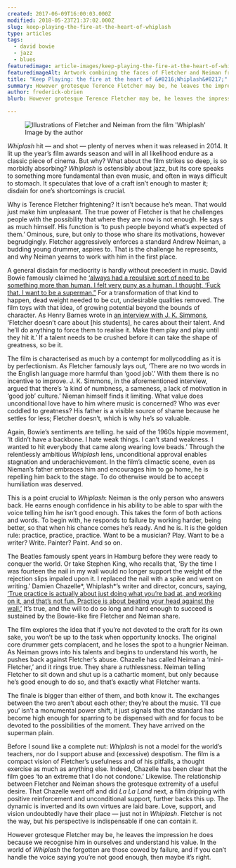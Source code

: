 ```yaml
---
created: 2017-06-09T16:00:03.000Z
modified: 2018-05-23T21:37:02.000Z
slug: keep-playing-the-fire-at-the-heart-of-whiplash
type: articles
tags:
  - david bowie
  - jazz
  - blues
featuredimage: article-images/keep-playing-the-fire-at-the-heart-of-whiplash.jpg
featuredimageAlt: Artwork combining the faces of Fletcher and Neiman from the film 'Whiplash'
title: "Keep Playing: the fire at the heart of &#8216;Whiplash&#8217;"
summary: However grotesque Terence Fletcher may be, he leaves the impression he does because we recognise him in ourselves and understand his value
author: frederick-obrien
blurb: However grotesque Terence Fletcher may be, he leaves the impression he does because we recognise him in ourselves and understand his value. 

---
```


<figure class="wide">
  <img src="article-images/keep-playing-the-fire-at-the-heart-of-whiplash.jpg" alt="Illustrations of Fletcher and Neiman from the film 'Whiplash'" />
  <figcaption>Image by the author</figcaption>
</figure>

*Whiplash* hit — and shot — plenty of nerves when it was released in 2014. It lit up the year’s film awards season and will in all likelihood endure as a classic piece of cinema. But why? What about the film strikes so deep, is so morbidly absorbing? *Whiplash* is ostensibly about jazz, but its core speaks to something more fundamental than even music, and often in ways difficult to stomach. It speculates that love of a craft isn’t enough to master it; disdain for one’s shortcomings is crucial.

Why is Terence Fletcher frightening? It isn’t because he’s mean. That would just make him unpleasant. The true power of Fletcher is that he challenges people with the possibility that where they are now is not enough. He says as much himself. His function is ‘to push people beyond what’s expected of them.’ Ominous, sure, but only to those who share its motivations, however begrudgingly. Fletcher aggressively enforces a standard Andrew Neiman, a budding young drummer, aspires to. That is the challenge he represents, and why Neiman yearns to work with him in the first place.

A general disdain for mediocrity is hardly without precedent in music. David Bowie famously claimed he [‘always had a repulsive sort of need to be something more than human. I felt very puny as a human. I thought, ‘Fuck that. I want to be a superman.”](http://www.theuncool.com/journalism/rs206-david-bowie/) For a transformation of that kind to happen, dead weight needed to be cut, undesirable qualities removed. The film toys with that idea, of growing potential beyond the bounds of character. As Henry Barnes wrote in [an interview with J. K. Simmons](https://www.theguardian.com/film/2015/jan/01/jk-simmons-whiplash-interview), ‘Fletcher doesn’t care about [his students], he cares about their talent. And he’ll do anything to force them to realise it. Make them play and play until they hit it.’ If a talent needs to be crushed before it can take the shape of greatness, so be it.

The film is characterised as much by a contempt for mollycoddling as it is by perfectionism. As Fletcher famously lays out, ‘There are no two words in the English language more harmful than ‘good job’.’ With them there is no incentive to improve. J. K. Simmons, in the aforementioned interview, argued that there’s ‘a kind of numbness, a sameness, a lack of motivation in ‘good job’ culture.’ Nieman himself finds it limiting. What value does unconditional love have to him where music is concerned? Who was ever coddled to greatness? His father is a visible source of shame because he settles for less; Fletcher doesn’t, which is why he’s so valuable.

Again, Bowie’s sentiments are telling. he said of the 1960s hippie movement, ‘It didn’t have a backbone. I hate weak things. I can’t stand weakness. I wanted to hit everybody that came along wearing love beads.’ Through the relentlessly ambitious *Whiplash* lens, unconditional approval enables stagnation and underachievement. In the film’s climactic scene, even as Nieman’s father embraces him and encourages him to go home, he is repelling him back to the stage. To do otherwise would be to accept humiliation was deserved.

This is a point crucial to *Whiplash*: Neiman is the only person who answers back. He earns enough confidence in his ability to be able to spar with the voice telling him he isn’t good enough. This takes the form of both actions and words. To begin with, he responds to failure by working harder, being better, so that when his chance comes he’s ready. And he is. It is the golden rule: practice, practice, practice. Want to be a musician? Play. Want to be a writer? Write. Painter? Paint. And so on.

The Beatles famously spent years in Hamburg before they were ready to conquer the world. Or take Stephen King, who recalls that, ‘By the time I was fourteen the nail in my wall would no longer support the weight of the rejection slips impaled upon it. I replaced the nail with a spike and went on writing.’ Damien Chazelle*, Whiplash*’s writer and director, concurs, saying, [‘True practice is actually about just doing what you’re bad at, and working on it, and that’s not fun. Practice is about beating your head against the wall.’](https://thedissolve.com/features/emerging/787-damien-chazelle-on-what-is-and-isnt-ambiguous-abou/) It’s true, and the will to do so long and hard enough to succeed is sustained by the Bowie-like fire Fletcher and Neiman share.

The film explores the idea that if you’re not devoted to the craft for its own sake, you won’t be up to the task when opportunity knocks. The original core drummer gets complacent, and he loses the spot to a hungrier Neiman. As Neiman grows into his talents and begins to understand his worth, he pushes back against Fletcher’s abuse. Chazelle has called Neiman a ‘mini-Fletcher,’ and it rings true. They share a ruthlessness. Neiman telling Fletcher to sit down and shut up is a cathartic moment, but only because he’s good enough to do so, and that’s exactly what Fletcher wants.

The finale is bigger than either of them, and both know it. The exchanges between the two aren’t about each other; they’re about the music. ‘I’ll cue you’ isn’t a monumental power shift, it just signals that the standard has become high enough for sparring to be dispensed with and for focus to be devoted to the possibilities of the moment. They have arrived on the superman plain.

Before I sound like a complete nut: *Whiplash* is not a model for the world’s teachers, nor do I support abuse and (excessive) despotism. The film is a compact vision of Fletcher’s usefulness and of his pitfalls, a thought exercise as much as anything else. Indeed, Chazelle has been clear that the film goes ‘to an extreme that I do not condone.’ Likewise. The relationship between Fletcher and Neiman shows the grotesque extremity of a useful desire. That Chazelle went off and did *La La Land* next, a film dripping with positive reinforcement and unconditional support, further backs this up. The dynamic is inverted and its own virtues are laid bare. Love, support, and vision undoubtedly have their place — just not in *Whiplash*. Fletcher is not the way, but his perspective is indispensable if one can contain it.

However grotesque Fletcher may be, he leaves the impression he does because we recognise him in ourselves and understand his value. In the world of *Whiplash* the forgotten are those cowed by failure, and if you can’t handle the voice saying you’re not good enough, then maybe it’s right.